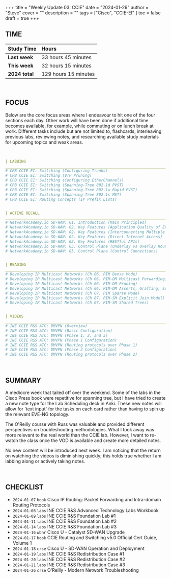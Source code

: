 +++
title = "Weekly Update 03: CCIE"
date = "2024-01-29"
author = "Steve"
cover = ""
description = ""
tags = ["Cisco", "CCIE-EI" ]
toc = false
draft = true
+++

## TIME

| Study Time     | Hours               |
|:---------------|:--------------------|
| **Last week**  | 33 hours 45 minutes |
| **This week**  | 32 hours 15 minutes |
| **2024 total** | 129 hours 15 minutes |

&nbsp;

## FOCUS 

Below are the core focus areas where I endeavour to hit one of the four sections each day. Other work will have been done if additional time becomes available, for example, while commuting or on lunch break at work. Different tasks include but are not limited to, flashcards, interleaving previous labs, reviewing notes, and researching available study materials for upcoming topics and weak areas.

&nbsp;

```YAML
| LABBING 
___________________________________________________________________________________________________
# CPB CCIE EI: Switching (Configuring Trunks)
# CPB CCIE EI: Switching (VTP Pruning)
# CPB CCIE EI: Switching (Configuring EtherChannels)
# CPB CCIE EI: Switching (Spanning-Tree 802.1d PVST)
# CPB CCIE EI: Switching (Spanning-Tree 802.1w Rapid PVST)
# CPB CCIE EI: Switching (Spanning-Tree 802.1s MST)
# CPB CCIE EI: Routing Concepts (IP Prefix Lists)


| ACTIVE RECALL
___________________________________________________________________________________________________
# NetworkAcademy.io SD-WAN: 01. Introduction (Main Principles)
# NetworkAcademy.io SD-WAN: 02. Key Features (Application Quality of Experience)
# NetworkAcademy.io SD-WAN: 02. Key Features (Interconnecting Multiple Clouds)
# NetworkAcademy.io SD-WAN: 02. Key Features (Direct Internet Access)
# NetworkAcademy.io SD-WAN: 02. Key Features (RESTful APIs)
# NetworkAcademy.io SD-WAN: 03. Control Plane (Underlay vs Overlay Routing)
# NetworkAcademy.io SD-WAN: 03. Control Plane (Control Connections)


| READING 
___________________________________________________________________________________________________
# Developing IP Multicast Networks (Ch 06. PIM Dense Mode)
# Developing IP Multicast Networks (Ch 06. PIM-DM Multicast Forwarding)
# Developing IP Multicast Networks (Ch 06. PIM-DM Pruning)
# Developing IP Multicast Networks (Ch 06. PIM-DM Asserts, Grafting, Scalability)
# Developing IP Multicast Networks (Ch 07. PIM Sparse Mode)
# Developing IP Multicast Networks (Ch 07. PIM-SM Explicit Join Model)
# Developing IP Multicast Networks (Ch 07. PIM-SM Shared Trees)


| VIDEOS 
___________________________________________________________________________________________________
# INE CCIE R&S ATC: DMVPN (Overview)
# INE CCIE R&S ATC: DMVPN (Basic Configuration)
# INE CCIE R&S ATC: DMVPN (Phase 1, 2, and 3)
# INE CCIE R&S ATC: DMVPN (Phase 1 Configuration)
# INE CCIE R&S ATC: DMVPN (Routing protocols over Phase 1)
# INE CCIE R&S ATC: DMVPN (Phase 2 Configuration)
# INE CCIE R&S ATC: DMVPN (Routing protocols over Phase 2)

```
&nbsp;

## SUMMARY 

A mediocre week that tailed off over the weekend. Some of the labs in the Cisco Press book were repetitive for spanning tree, but I have tried to create a new note type for the Lab Scheduling deck in Anki. These new notes will allow for 'text input' for the tasks on each card rather than having to spin up the relevant EVE-NG topology. 

The O'Reilly course with Russ was valuable and provided different perspectives on troubleshooting methodologies. What I took away was more relevant to the real world than the CCIE lab. However, I want to re-watch the class once the VOD is available and create more detailed notes.

No new content will be introduced next week. I am noticing that the return on watching the videos is diminishing quickly; this holds true whether I am labbing along or actively taking notes.

&nbsp;

## CHECKLIST

+ ```2024-01-07``` ```book``` Cisco IP Routing: Packet Forwarding and Intra-domain Routing Protocols
+ ```2024-01-08``` ```labs``` INE CCIE R&S Advanced Technology Labs Workbook
+ ```2024-01-09``` ```labs``` INE CCIE R&S Foundation Lab #1
+ ```2024-01-11``` ```labs``` INE CCIE R&S Foundation Lab #2
+ ```2024-01-14``` ```labs``` INE CCIE R&S Foundation Lab #3
+ ```2024-01-16``` ```wbnr``` Cisco U - Catalyst SD-WAN Upgrade 
+ ```2024-01-17``` ```book``` CCIE Routing and Switching v5.0 Official Cert Guide, Volume 1 
+ ```2024-01-18``` ```crse``` Cisco U - SD-WAN Operation and Deployment 
+ ```2024-01-19``` ```labs``` INE CCIE R&S Redistribution Case #1
+ ```2024-01-20``` ```labs``` INE CCIE R&S Redistribution Case #2
+ ```2024-01-21``` ```labs``` INE CCIE R&S Redistribution Case #3
+ ```2024-01-26``` ```crse``` O'Reilly - Modern Network Troubleshooting